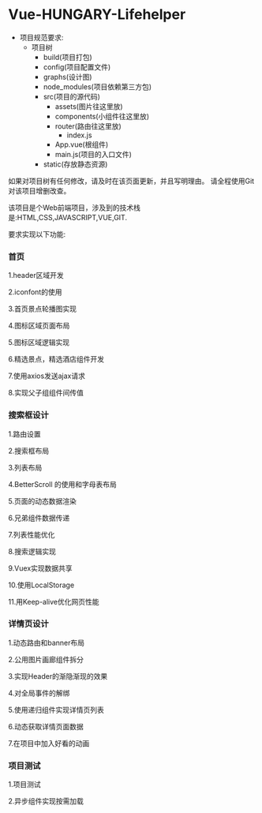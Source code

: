 # Vue-HUNGARY-Lifehelper
- 项目规范要求:
    - 项目树
      - build(项目打包)
      - config(项目配置文件)
      - graphs(设计图)
      - node_modules(项目依赖第三方包)
      - src(项目的源代码)
        - assets(图片往这里放)
        - components(小组件往这里放)
        - router(路由往这里放)
          - index.js
         - App.vue(根组件)
         - main.js(项目的入口文件)
      - static(存放静态资源)

如果对项目树有任何修改，请及时在该页面更新，并且写明理由。
请全程使用Git对该项目增删改查。

该项目是个Web前端项目，涉及到的技术栈是:HTML,CSS,JAVASCRIPT,VUE,GIT.

要求实现以下功能:

<h3>首页</h3>

1.header区域开发

2.iconfont的使用

3.首页景点轮播图实现

4.图标区域页面布局

5.图标区域逻辑实现

6.精选景点，精选酒店组件开发

7.使用axios发送ajax请求

8.实现父子组组件间传值



<h3>搜索框设计</h3>

1.路由设置

2.搜索框布局

3.列表布局

4.BetterScroll 的使用和字母表布局

5.页面的动态数据渲染

6.兄弟组件数据传递

7.列表性能优化

8.搜索逻辑实现

9.Vuex实现数据共享

10.使用LocalStorage

11.用Keep-alive优化网页性能



<h3>详情页设计</h3>

1.动态路由和banner布局

2.公用图片画廊组件拆分

3.实现Header的渐隐渐现的效果

4.对全局事件的解绑

5.使用递归组件实现详情页列表

6.动态获取详情页面数据

7.在项目中加入好看的动画



<h3>项目测试</h3>

1.项目测试

2.异步组件实现按需加载
